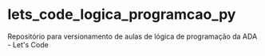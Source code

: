 # lets_code_logica_programcao_py
Repositório para versionamento de aulas de lógica de programação da ADA - Let's Code

